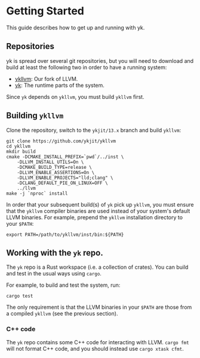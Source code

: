 # Getting Started

This guide describes how to get up and running with yk.

## Repositories

yk is spread over several git repositories, but you will need to download and
build at least the following two in order to have a running system:

 - [ykllvm](https://github.com/ykjit/ykllvm): Our fork of LLVM.
 - [yk](https://github.com/ykjit/yk): The runtime parts of the system.

Since `yk` depends on `ykllvm`, you must build `ykllvm` first.


## Building `ykllvm`

Clone the repository, switch to the `ykjit/13.x` branch and build `ykllvm`:

```
git clone https://github.com/ykjit/ykllvm
cd ykllvm
mkdir build
cmake -DCMAKE_INSTALL_PREFIX=`pwd`/../inst \
    -DLLVM_INSTALL_UTILS=On \
    -DCMAKE_BUILD_TYPE=release \
    -DLLVM_ENABLE_ASSERTIONS=On \
    -DLLVM_ENABLE_PROJECTS="lld;clang" \
    -DCLANG_DEFAULT_PIE_ON_LINUX=OFF \
    ../llvm
make -j `nproc` install
```

In order that your subsequent build(s) of `yk` pick up `ykllvm`, you must
ensure that the `ykllvm` compiler binaries are used instead of your system's
default LLVM binaries. For example, prepend the `ykllvm` installation
directory to your `$PATH`:

```
export PATH=/path/to/ykllvm/inst/bin:${PATH}
```


## Working with the `yk` repo.

The `yk` repo is a Rust workspace (i.e. a collection of crates). You can build
and test in the usual ways using `cargo`.

For example, to build and test the system, run:

```
cargo test
```

The only requirement is that the LLVM binaries in your `$PATH` are those from a
compiled `ykllvm` (see the previous section).


### C++ code

The `yk` repo contains some C++ code for interacting with LLVM. `cargo fmt`
will not format C++ code, and you should instead use `cargo xtask cfmt`.
